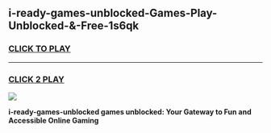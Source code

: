 
## i-ready-games-unblocked-Games-Play-Unblocked-&-Free-1s6qk
<h3>
<a href="https://premium76.site?title=i-ready-games-unblocked&ref=24A">CLICK TO PLAY</a></h3>
<hr>

<h3>
<a href="https://premium76.site?title=i-ready-games-unblocked&ref=24A">CLICK 2 PLAY</a>
  
</h3>

<a href="https://premium76.site?title=i-ready-games-unblocked&ref=24A"><img src="https://clearcache.store/games.png"></a>


**i-ready-games-unblocked games unblocked: Your Gateway to Fun and Accessible Online Gaming**
